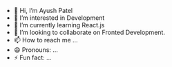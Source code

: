 - 👋 Hi, I’m Ayush Patel
- 👀 I’m interested in Development
- 🌱 I’m currently learning React.js
- 💞️ I’m looking to collaborate on Fronted Development.
- 📫 How to reach me ...
- 😄 Pronouns: ...
- ⚡ Fun fact: ...

<!---
ayush-patel1/ayush-patel1 is a ✨ special ✨ repository because its `README.md` (this file) appears on your GitHub profile.
You can click the Preview link to take a look at your changes.
--->
